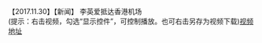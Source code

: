 【2017.11.30】【新闻】 李英爱抵达香港机场       
(提示：右击视频，勾选“显示控件”，可控制播放。也可右击另存为视频下载)[视频地址](https://video.h5.weibo.cn/1034:c33447d1ad308103b17da9254d249162/4180180484174965)
